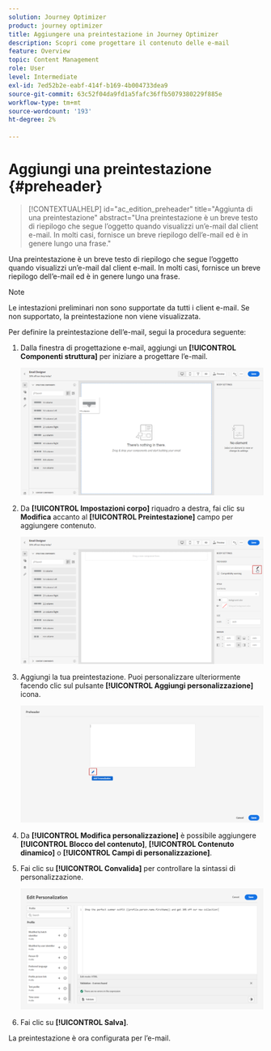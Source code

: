 ```yaml
---
solution: Journey Optimizer
product: journey optimizer
title: Aggiungere una preintestazione in Journey Optimizer
description: Scopri come progettare il contenuto delle e-mail
feature: Overview
topic: Content Management
role: User
level: Intermediate
exl-id: 7ed52b2e-eabf-414f-b169-4b004733dea9
source-git-commit: 63c52f04da9fd1a5fafc36ffb5079380229f885e
workflow-type: tm+mt
source-wordcount: '193'
ht-degree: 2%

---
```


# Aggiungi una preintestazione {#preheader}

>[!CONTEXTUALHELP]
>id="ac_edition_preheader"
>title="Aggiunta di una preintestazione"
>abstract="Una preintestazione è un breve testo di riepilogo che segue l’oggetto quando visualizzi un’e-mail dal client e-mail. In molti casi, fornisce un breve riepilogo dell’e-mail ed è in genere lungo una frase."

Una preintestazione è un breve testo di riepilogo che segue l’oggetto quando visualizzi un’e-mail dal client e-mail. In molti casi, fornisce un breve riepilogo dell’e-mail ed è in genere lungo una frase.

>[!NOTE]
>
>Le intestazioni preliminari non sono supportate da tutti i client e-mail. Se non supportato, la preintestazione non viene visualizzata.

Per definire la preintestazione dell’e-mail, segui la procedura seguente:

1. Dalla finestra di progettazione e-mail, aggiungi un **[!UICONTROL Componenti struttura]** per iniziare a progettare l’e-mail.

   ![](assets/preheader_1.png)

1. Da **[!UICONTROL Impostazioni corpo]** riquadro a destra, fai clic su **Modifica** accanto al **[!UICONTROL Preintestazione]** campo per aggiungere contenuto.

   ![](assets/preheader_2.png)

1. Aggiungi la tua preintestazione. Puoi personalizzare ulteriormente facendo clic sul pulsante **[!UICONTROL Aggiungi personalizzazione]** icona.

   ![](assets/preheader_3.png)

1. Da **[!UICONTROL Modifica personalizzazione]** è possibile aggiungere **[!UICONTROL Blocco del contenuto]**, **[!UICONTROL Contenuto dinamico]** o **[!UICONTROL Campi di personalizzazione]**.

1. Fai clic su **[!UICONTROL Convalida]** per controllare la sintassi di personalizzazione.

   ![](assets/preheader_4.png)

1. Fai clic su **[!UICONTROL Salva]**.

La preintestazione è ora configurata per l’e-mail.
